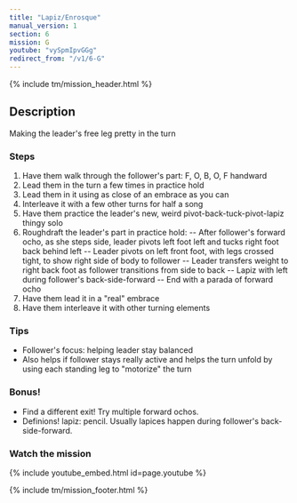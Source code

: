 ```yaml
---
title: "Lapiz/Enrosque"
manual_version: 1
section: 6
mission: G
youtube: "vySpmIpvGGg"
redirect_from: "/v1/6-G"
---
```


{% include tm/mission_header.html %}

## Description

Making the leader's free leg pretty in the turn

### Steps

1. Have them walk through the follower's part: F, O, B, O, F handward 
2. Lead them in the turn a few times in practice hold
3. Lead them in it using as close of an embrace as you can
4. Interleave it with a few other turns for half a song
5. Have them practice the leader's new, weird pivot-back-tuck-pivot-lapiz thingy solo
6. Roughdraft the leader's part in practice hold: 
-- After follower's forward ocho, as she steps side, leader pivots left foot left and tucks right foot back behind left
-- Leader pivots on left front foot, with legs crossed tight, to show right side of body to follower
-- Leader transfers weight to right back foot as follower transitions from side to back
-- Lapiz with left during follower's back-side-forward
-- End with a parada of forward ocho
7. Have them lead it in a "real" embrace
8. Have them interleave it with other turning elements

### Tips

* Follower's focus: helping leader stay balanced
* Also helps if follower stays really active and helps the turn unfold by using each standing leg to "motorize" the turn

### Bonus!

* Find a different exit! Try multiple forward ochos. 
* Definions! lapiz: pencil. Usually lapices happen during follower's back-side-forward.

### Watch the mission

{% include youtube_embed.html id=page.youtube %}

{% include tm/mission_footer.html %}
